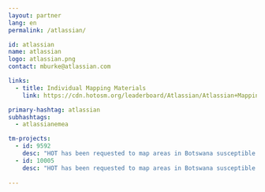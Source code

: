 ```yaml
---
layout: partner
lang: en
permalink: /atlassian/

id: atlassian
name: atlassian
logo: atlassian.png
contact: mburke@atlassian.com

links:
  - title: Individual Mapping Materials
    link: https://cdn.hotosm.org/leaderboard/Atlassian/Atlassian+Mapping+how+to+guide.pdf

primary-hashtag: atlassian
subhashtags:
  - atlassianemea

tm-projects:
  - id: 9592
    desc: "HOT has been requested to map areas in Botswana susceptible to, or identified as impacted, by the COVID-19 outbreak. Please join our global effort to help control this disease by mapping on this project."
  - id: 10005
    desc: "HOT has been requested to map areas in Botswana susceptible to, or identified as impacted, by the COVID-19 outbreak. Please join our global effort to help control this disease by mapping on this project."
    
---
```

